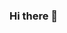 ### Hi there 👋

<!--
[![wang-yonglin's GitHub stats](https://github-readme-stats.vercel.app/api?username=wang-yonglin)](https://github.com/anuraghazra/github-readme-stats)

[![Top Langs](https://github-readme-stats.vercel.app/api/top-langs/?username=wang-yonglin)](https://github.com/anuraghazra/github-readme-stats)

[![wang-yonglin's github activity graph](https://activity-graph.herokuapp.com/graph?username=wang-yonglin&theme=github)](https://github.com/ashutosh00710/github-readme-activity-graph)

[![wang-yonglin's History Chart](https://api.star-history.com/svg?repos=starsliao/ConsulManager,starsliao/Prometheus&type=Date)](https://github.com/starsliao/ConsulManager)

-->
